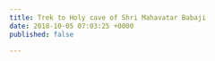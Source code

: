 ```yaml
---
title: Trek to Holy cave of Shri Mahavatar Babaji
date: 2018-10-05 07:03:25 +0000
published: false

---
```

